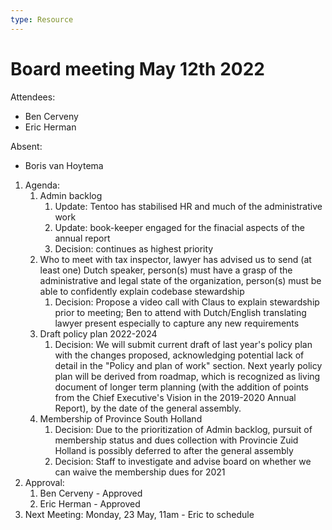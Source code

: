 ```yaml
---
type: Resource
---
```


# Board meeting May 12th 2022

Attendees:

* Ben Cerveny
* Eric Herman

Absent:

* Boris van Hoytema

1. Agenda:
   1. Admin backlog
      1. Update: Tentoo has stabilised HR and much of the administrative work
      2. Update: book-keeper engaged for the finacial aspects of the annual report
      3. Decision: continues as highest priority
   2. Who to meet with tax inspector, lawyer has advised us to send (at least one) Dutch speaker, person(s) must have a grasp of the administrative and legal state of the organization, person(s) must be able to confidently explain codebase stewardship
      1. Decision: Propose a video call with Claus to explain stewardship prior to meeting; Ben to attend with Dutch/English translating lawyer present especially to capture any new requirements
   3. Draft policy plan 2022-2024
      1. Decision: We will submit current draft of last year's policy plan with the changes proposed, acknowledging potential lack of detail in the "Policy and plan of work" section. Next yearly policy plan will be derived from roadmap, which is recognized as living document of longer term planning (with the addition of points from the Chief Executive's Vision in the 2019-2020 Annual Report), by the date of the general assembly.
   4. Membership of Province South Holland
      1. Decision: Due to the prioritization of Admin backlog, pursuit of membership status and dues collection with Provincie Zuid Holland is possibly deferred to after the general assembly
      2. Decision: Staff to investigate and advise board on whether we can waive the membership dues for 2021
2. Approval:
   1. Ben Cerveny - Approved
   2. Eric Herman - Approved
   <!-- 3. Boris van Hoytema - -->
3. Next Meeting: Monday, 23 May, 11am - Eric to schedule
